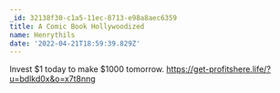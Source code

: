 ```yaml
---
_id: 32138f30-c1a5-11ec-8713-e98a8aec6359
title: A Comic Book Hollywoodized
name: Henrythils
date: '2022-04-21T18:59:39.829Z'
---
```

Invest $1 today to make $1000 tomorrow. 
https://get-profitshere.life/?u=bdlkd0x&o=x7t8nng
